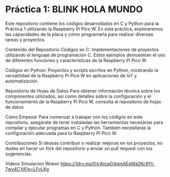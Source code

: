 # Práctica 1: BLINK HOLA MUNDO
Este repositorio contiene los códigos desarrollados en C y Python para la Práctica 1 utilizando la Raspberry Pi Pico W. En esta práctica, exploraremos las capacidades de la placa y cómo programarla para realizar diversas tareas y proyectos.

Contenido del Repositorio
Códigos en C: Implementaciones de proyectos utilizando el lenguaje de programación C. Estos ejemplos demuestran el uso de diferentes funciones y características de la Raspberry Pi Pico W.

Códigos en Python: Proyectos y scripts escritos en Python, mostrando la versatilidad de la Raspberry Pi Pico W en aplicaciones de IoT y automatización.

Repositorio de Hojas de Datos
Para obtener información técnica sobre los componentes utilizados, así como detalles sobre la configuración y el funcionamiento de la Raspberry Pi Pico W, consulta el repositorio de hojas de datos.

Cómo Empezar
Para comenzar a trabajar con los códigos en este repositorio, asegúrate de tener instaladas las herramientas necesarias para compilar y ejecutar programas en C y Python. También necesitarás la configuración adecuada para tu Raspberry Pi Pico W.

Contribuciones
Si deseas contribuir o realizar mejoras en los proyectos, no dudes en hacer un fork del repositorio y enviar un pull request con tus sugerencias.

Videos Simulacion Wokwi
https://1drv.ms/f/s!AjcwD4qmAEeMa2Kc9Yt-7wv4CYA?e=LFvLKg
